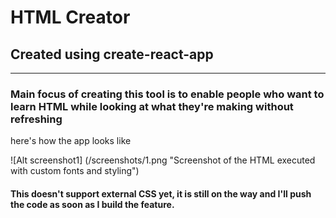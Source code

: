 # HTML Creator
## Created using create-react-app

---

### Main focus of creating this tool is to enable people who want to learn HTML while looking at what they're making without refreshing

here's how the app looks like

![Alt screenshot1] (/screenshots/1.png "Screenshot of the HTML executed with custom fonts and styling")

#### This doesn't support external CSS yet, it is still on the way and I'll push the code as soon as I build the feature.
